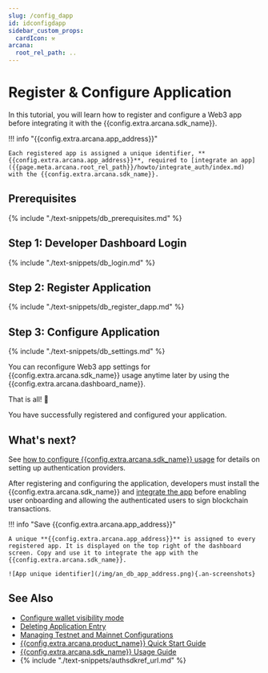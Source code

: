 ```yaml
---
slug: /config_dapp
id: idconfigdapp
sidebar_custom_props:
  cardIcon: ⚒️
arcana:
  root_rel_path: ..
---
```


# Register & Configure Application

In this tutorial, you will learn how to register and configure a Web3 app before integrating it with the {{config.extra.arcana.sdk_name}}. 

!!! info "{{config.extra.arcana.app_address}}"
    
    Each registered app is assigned a unique identifier, **{{config.extra.arcana.app_address}}**, required to [integrate an app]({{page.meta.arcana.root_rel_path}}/howto/integrate_auth/index.md) with the {{config.extra.arcana.sdk_name}}.

## Prerequisites

{% include "./text-snippets/db_prerequisites.md" %}

## Step 1: Developer Dashboard Login

{% include "./text-snippets/db_login.md" %}

## Step 2: Register Application

{% include "./text-snippets/db_register_dapp.md" %}

## Step 3: Configure Application

{% include "./text-snippets/db_settings.md" %}

You can reconfigure Web3 app settings for {{config.extra.arcana.sdk_name}} usage anytime later by using the {{config.extra.arcana.dashboard_name}}.

That is all! 🎉

You have successfully registered and configured your application.  

## What's next?

See [how to configure {{config.extra.arcana.sdk_name}} usage]({{page.meta.arcana.root_rel_path}}/howto/config_auth/index.md) for details on setting up authentication providers.

After registering and configuring the application, developers must install the {{config.extra.arcana.sdk_name}} and [integrate the app]({{page.meta.arcana.root_rel_path}}/howto/integrate_auth/index.md) before enabling user onboarding and allowing the authenticated users to sign blockchain transactions. 

!!! info "Save {{config.extra.arcana.app_address}}"

    A unique **{{config.extra.arcana.app_address}}** is assigned to every registered app. It is displayed on the top right of the dashboard screen. Copy and use it to integrate the app with the {{config.extra.arcana.sdk_name}}.

    ![App unique identifier](/img/an_db_app_address.png){.an-screenshots}

## See Also

* [Configure wallet visibility mode]({{page.meta.arcana.root_rel_path}}/howto/arcana_wallet/config_walletvisibility.md)
* [Deleting Application Entry]({{page.meta.arcana.root_rel_path}}/db/config_dApp_with_db.md#delete-application)
* [Managing Testnet and Mainnet Configurations]({{page.meta.arcana.root_rel_path}}/db/config_dApp_with_db.md#manage-testnet-and-mainnet-configurations)
* [{{config.extra.arcana.product_name}} Quick Start Guide]({{page.meta.arcana.root_rel_path}}/walletsdk/wallet_qs.md)
* [{{config.extra.arcana.sdk_name}} Usage Guide]({{page.meta.arcana.root_rel_path}}/walletsdk/wallet_usage.md)
* {% include "./text-snippets/authsdkref_url.md" %}